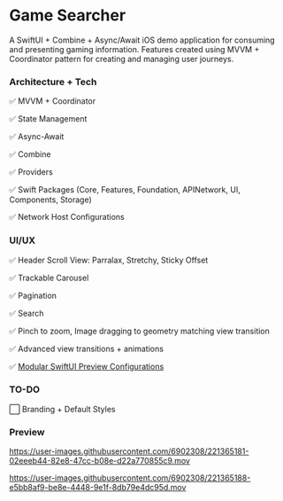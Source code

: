 # Game Searcher

A SwiftUI + Combine + Async/Await iOS demo application for consuming and presenting gaming information. Features created using MVVM + Coordinator pattern for creating and managing user journeys.

### Architecture + Tech

:white_check_mark: MVVM + Coordinator

:white_check_mark: State Management

:white_check_mark: Async-Await

:white_check_mark: Combine

:white_check_mark: Providers

:white_check_mark: Swift Packages (Core, Features, Foundation, APINetwork, UI, Components, Storage)

:white_check_mark: Network Host Configurations

### UI/UX

:white_check_mark: Header Scroll View: Parralax, Stretchy, Sticky Offset  

:white_check_mark: Trackable Carousel

:white_check_mark: Pagination

:white_check_mark: Search

:white_check_mark: Pinch to zoom, Image dragging to geometry matching view transition

:white_check_mark: Advanced view transitions + animations

:white_check_mark: [Modular SwiftUI Preview Configurations](https://user-images.githubusercontent.com/6902308/133679610-a91ecfe8-ae19-4667-b776-f893105e3e26.png)

### TO-DO

:white_large_square: Branding + Default Styles

### Preview

https://user-images.githubusercontent.com/6902308/221365181-02eeeb44-82e8-47cc-b08e-d22a770855c9.mov 

https://user-images.githubusercontent.com/6902308/221365188-e5bb8af9-be8e-4448-9e1f-8db79e4dc95d.mov
